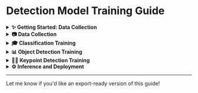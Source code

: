 # Detection Model Training Guide

<details>
<summary><strong>✨ Getting Started: Data Collection</strong></summary>

### **How to Collect and Prepare Good Data**

1. **Consistency Is Key**
   - Ensure your images reflect the kind of inputs you'll get during real-world inference (lighting, resolution, angle).

2. **Diverse Scenarios**
   - Vary lighting, background, and orientation.
   - Include challenging edge cases.

3. **Avoid Data Noise**
   - Blurry or misaligned labels reduce performance.
   - Consistent labeling format is critical.

4. **Balanced Dataset**
   - Collect an equal number of samples for each class (as much as possible).

5. **Recommended Tools**
   - Mobile cameras, microscopes, digital cameras

</details>

<details>
<summary><strong>📷 Data Collection</strong></summary>

1. Sign in to [**Roboflow**](https://roboflow.com/) and click **New Project**.
2. Choose a project type:
   - **Classification**: Identify which category an image belongs to.
   - **Object Detection**: Draw bounding boxes.
   - **Keypoint Detection**: Label keypoints (like joints).
3. Upload and label your dataset:
   - Use **bounding boxes** for detection
   - Use **point annotations** for keypoints
4. Click **Generate** to preprocess:
   - Resize to `416x416`
   - Auto-orient images
5. Use a **train/valid/test** split:
   - Suggested: 70% Train / 20% Valid / 10% Test
6. Export as **Pascal VOC** (or your model format)

</details>

<details>
<summary><strong>🎓 Classification Training</strong></summary>

- Choose **Classification** when uploading to Roboflow.
- Export your dataset in **Image Classification** format.
- Use common models like MobileNet, EfficientNet.
- Train using Roboflow or transfer dataset to your own PyTorch/TensorFlow environment.

Example with PyTorch:
```python
from torchvision import datasets, transforms

data = datasets.ImageFolder("/path/to/data", transform=transforms.ToTensor())
```

</details>

<details>
<summary><strong>📊 Object Detection Training</strong></summary>

- Select **Object Detection** as project type
- Label bounding boxes
- Export in **Pascal VOC** or **YOLO** format

Colab Example (YOLOv4):
```python
!pip install roboflow
from roboflow import Roboflow
rf = Roboflow(api_key="YOUR_KEY")
project = rf.workspace("YOUR_WORKSPACE").project("YOUR_PROJECT")
version = project.version(1)
dataset = version.download("darknet")
```
- Use with YOLOv4 or YOLOX notebooks to train

</details>

<details>
<summary><strong>🧑‍🔧 Keypoint Detection Training</strong></summary>

- Select **Keypoint Detection** on Roboflow
- Label keypoints on each object (e.g., tip, base, joint)
- Export in COCO JSON or other supported format

Training Tips:
- Use lightweight models like RTMPose, HRNet, or SimplePose
- Convert labels to COCO format for compatibility

</details>

<details>
<summary><strong>⚙️ Inference and Deployment</strong></summary>

1. Use the same image size during inference as during training.
2. Normalize and preprocess images exactly as in training.
3. Make sure inference environment matches (hardware, dependencies).
4. Use ONNX, TensorRT, or NCNN for edge deployment.

</details>

---

Let me know if you'd like an export-ready version of this guide!

